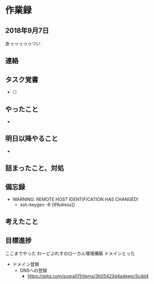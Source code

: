 # 作業録  
## 2018年9月7日 
あっっっっっつい

## 連絡


## タスク覚書
- [ ] 


## やったこと 
- 


## 明日以降やること
- 

## 詰まったこと、対処

## 備忘録  
- WARNING: REMOTE HOST IDENTIFICATION HAS CHANGED! 
	- ssh-keygen -R [IPAdress]]


## 考えたこと

## 目標進捗
ここまでやった
わーどぷれすのローカル環境構築
ドメインとった
- ドメイン登録
	- DNSへの登録
		- https://qiita.com/sugra511/items/3b05423d4adeeec5cdd4